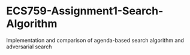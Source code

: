 # ECS759-Assignment1-Search-Algorithm
Implementation and comparison of agenda-based search algorithm and adversarial search
